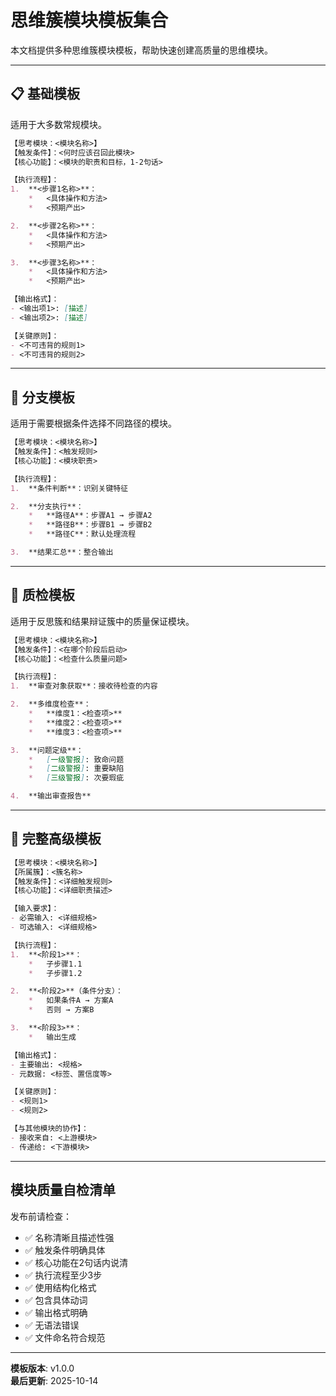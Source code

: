 # 思维簇模块模板集合

本文档提供多种思维簇模块模板，帮助快速创建高质量的思维模块。

---

## 📋 基础模板

适用于大多数常规模块。

```markdown
【思考模块：<模块名称>】
【触发条件】：<何时应该召回此模块>
【核心功能】：<模块的职责和目标，1-2句话>

【执行流程】：
1.  **<步骤1名称>**：
    *   <具体操作和方法>
    *   <预期产出>

2.  **<步骤2名称>**：
    *   <具体操作和方法>
    *   <预期产出>

3.  **<步骤3名称>**：
    *   <具体操作和方法>
    *   <预期产出>

【输出格式】：
- <输出项1>: [描述]
- <输出项2>: [描述]

【关键原则】：
- <不可违背的规则1>
- <不可违背的规则2>
```

---

## 🔄 分支模板

适用于需要根据条件选择不同路径的模块。

```markdown
【思考模块：<模块名称>】
【触发条件】：<触发规则>
【核心功能】：<模块职责>

【执行流程】：
1.  **条件判断**：识别关键特征

2.  **分支执行**：
    *   **路径A**：步骤A1 → 步骤A2
    *   **路径B**：步骤B1 → 步骤B2
    *   **路径C**：默认处理流程

3.  **结果汇总**：整合输出
```

---

## 🎯 质检模板

适用于反思簇和结果辩证簇中的质量保证模块。

```markdown
【思考模块：<模块名称>】
【触发条件】：<在哪个阶段后启动>
【核心功能】：<检查什么质量问题>

【执行流程】：
1.  **审查对象获取**：接收待检查的内容

2.  **多维度检查**：
    *   **维度1：<检查项>**
    *   **维度2：<检查项>**
    *   **维度3：<检查项>**

3.  **问题定级**：
    *   [一级警报]: 致命问题
    *   [二级警报]: 重要缺陷
    *   [三级警报]: 次要瑕疵

4.  **输出审查报告**
```

---

## 🚀 完整高级模板

```markdown
【思考模块：<模块名称>】
【所属簇】：<簇名称>
【触发条件】：<详细触发规则>
【核心功能】：<详细职责描述>

【输入要求】：
- 必需输入: <详细规格>
- 可选输入: <详细规格>

【执行流程】：
1.  **<阶段1>**：
    *   子步骤1.1
    *   子步骤1.2

2.  **<阶段2>**（条件分支）：
    *   如果条件A → 方案A
    *   否则 → 方案B

3.  **<阶段3>**：
    *   输出生成

【输出格式】：
- 主要输出: <规格>
- 元数据: <标签、置信度等>

【关键原则】：
- <规则1>
- <规则2>

【与其他模块的协作】：
- 接收来自: <上游模块>
- 传递给: <下游模块>
```

---

## 模块质量自检清单

发布前请检查：

- ✅ 名称清晰且描述性强
- ✅ 触发条件明确具体
- ✅ 核心功能在2句话内说清
- ✅ 执行流程至少3步
- ✅ 使用结构化格式
- ✅ 包含具体动词
- ✅ 输出格式明确
- ✅ 无语法错误
- ✅ 文件命名符合规范

---

**模板版本**: v1.0.0  
**最后更新**: 2025-10-14
